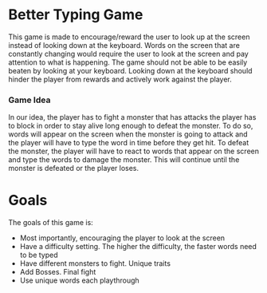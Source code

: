 # Better Typing Game
This game is made to encourage/reward the user to look up at the screen instead of looking down at the keyboard.
Words on the screen that are constantly changing would require the user to look at the screen and pay attention to what is happening.
The game should not be able to be easily beaten by looking at your keyboard.
Looking down at the keyboard should hinder the player from rewards and actively work against the player.

### Game Idea
In our idea, the player has to fight a monster that has attacks the player has to block in order to stay alive long enough to defeat the monster.
To do so, words will appear on the screen when the monster is going to attack and the player will have to type the word in time before they get hit.
To defeat the monster, the player will have to react to words that appear on the screen and type the words to damage the monster.
This will continue until the monster is defeated or the player loses.

# Goals
The goals of this game is:
- Most importantly, encouraging the player to look at the screen
- Have a difficulty setting. The higher the difficulty, the faster words need to be typed
- Have different monsters to fight. Unique traits
- Add Bosses. Final fight
- Use unique words each playthrough
